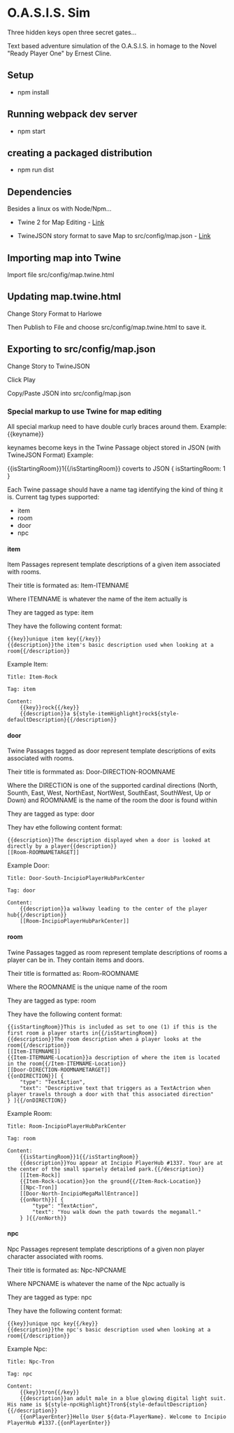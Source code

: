 # O.A.S.I.S. Sim
Three hidden keys open three secret gates...

Text based adventure simulation of the O.A.S.I.S. in homage to the Novel "Ready Player One" by Ernest Cline. 

## Setup
- npm install

## Running webpack dev server
- npm start

## creating a packaged distribution
- npm run dist

## Dependencies

Besides a linux os with Node/Npm...

- Twine 2 for Map Editing - [Link](https://twinery.org/)

- TwineJSON story format to save Map to src/config/map.json - [Link](https://github.com/cauli/TwineJson)

## Importing map into Twine

Import file src/config/map.twine.html

## Updating map.twine.html

Change Story Format to Harlowe

Then Publish to File and choose src/config/map.twine.html to save it.

## Exporting to src/config/map.json

Change Story to TwineJSON

Click Play

Copy/Paste JSON into src/config/map.json

### Special markup to use Twine for map editing

All special markup need to have double curly braces around them. Example: {{keyname}} 

keynames become keys in the Twine Passage object stored in JSON (with TwineJSON Format) Example:

{{isStartingRoom}}1{{/isStartingRoom}} coverts to JSON { isStartingRoom: 1 }

Each Twine passage should have a name tag identifying the kind of thing it is. Current tag types supported:
- item
- room
- door
- npc

#### item

Item Passages represent template descriptions of a given item associated with rooms. 

Their title is formated as: Item-ITEMNAME

Where ITEMNAME is whatever the name of the item actually is

They are tagged as type: item

They have the following content format:

    {{key}}unique item key{{/key}}
    {{description}}the item's basic description used when looking at a room{{/description}}

Example Item:

    Title: Item-Rock

    Tag: item

    Content:
        {{key}}rock{{/key}}
        {{description}}a ${style-itemHighlight}rock${style-defaultDescription}{{/description}}

#### door

Twine Passages tagged as door represent template descriptions of exits associated with rooms.

Their title is formmated as: Door-DIRECTION-ROOMNAME

Where the DIRECTION is one of the supported cardinal directions (North, Sounth, East, West, NorthEast, NortWest, SouthEast, SouthWest, Up or Down) and ROOMNAME is the name of the room the door is found within

They are tagged as type: door

They hav ethe following content format:

    {{description}}The description displayed when a door is looked at directly by a player{{description}}
    [[Room-ROOMNAMETARGET]]

Example Door:

    Title: Door-South-IncipioPlayerHubParkCenter

    Tag: door

    Content:
        {{description}}a walkway leading to the center of the player hub{{/description}}
        [[Room-IncipioPlayerHubParkCenter]]

#### room

Twine Passages tagged as room represent template descriptions of rooms a player can be in. They contain items and doors.

Their title is formatted as: Room-ROOMNAME

Where the ROOMNAME is the unique name of the room

They are tagged as type: room

They have the following content format:

    {{isStartingRoom}}This is included as set to one (1) if this is the first room a player starts in{{/isStartingRoom}}
    {{description}}The room description when a player looks at the room{{/description}}
    [[Item-ITEMNAME]]
    {{Item-ITEMNAME-Location}}a description of where the item is located in the room{{/Item-ITEMNAME-Location}}
    [[Door-DIRECTION-ROOMNAMETARGET]]
    {{onDIRECTION}}[ { 
    	"type": "TextAction", 
    	"text": "Descriptive text that triggers as a TextActrion when player travels through a door with that this associated direction"
    } ]{{/onDIRECTION}}

Example Room:

    Title: Room-IncipioPlayerHubParkCenter

    Tag: room

    Content:
        {{isStartingRoom}}1{{/isStartingRoom}}
        {{description}}You appear at Incipio PlayerHub #1337. Your are at the center of the small sparsely detailed park.{{/description}}
        [[Item-Rock]]
        {{Item-Rock-Location}}on the ground{{/Item-Rock-Location}}
        [[Npc-Tron]]
        [[Door-North-IncipioMegaMallEntrance]]
        {{onNorth}}[ { 
        	"type": "TextAction", 
        	"text": "You walk down the path towards the megamall."
        } ]{{/onNorth}}

#### npc

Npc Passages represent template descriptions of a given non player character associated with rooms. 

Their title is formated as: Npc-NPCNAME

Where NPCNAME is whatever the name of the Npc actually is

They are tagged as type: npc 

They have the following content format:

    {{key}}unique npc key{{/key}}
    {{description}}the npc's basic description used when looking at a room{{/description}}

Example Npc:

    Title: Npc-Tron 

    Tag: npc 

    Content:
        {{key}}tron{{/key}}
        {{description}}an adult male in a blue glowing digital light suit. His name is ${style-npcHighlight}Tron${style-defaultDescription}{{/description}}
        {{onPlayerEnter}}Hello User ${data-PlayerName}. Welcome to Incipio PlayerHub #1337.{{onPlayerEnter}}